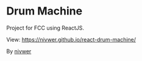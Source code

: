 # Drum Machine

Project for FCC using ReactJS.

View: <a href="https://nivwer.github.io/react-drum-machine/">https://nivwer.github.io/react-drum-machine/</a> 

By <a href="https://github.com/nivwer">nivwer</a>
